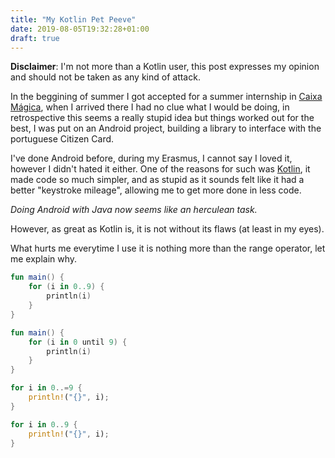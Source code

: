 ```yaml
---
title: "My Kotlin Pet Peeve"
date: 2019-08-05T19:32:28+01:00
draft: true
---
```


**Disclaimer**: I'm not more than a Kotlin user, this post expresses my opinion and should not be taken as any kind of attack.

In the beggining of summer I got accepted for a summer internship in [Caixa Mágica](https://www.caixamagica.pt/en),
when I arrived there I had no clue what I would be doing,
in retrospective this seems a really stupid idea but things worked out for the best,
I was put on an Android project,
building a library to interface with the portuguese Citizen Card. 

I've done Android before, during my Erasmus, I cannot say I loved it, 
however I didn't hated it either.
One of the reasons for such was [Kotlin](https://kotlinlang.org/), 
it made code so much simpler, 
and as stupid as it sounds felt like it had a better "keystroke mileage", 
allowing me to get more done in less code.

*Doing Android with Java now seems like an herculean task.*

However, as great as Kotlin is, it is not without its flaws (at least in my eyes).

What hurts me everytime I use it is nothing more than the range operator, let me explain why.

```kotlin
fun main() {
    for (i in 0..9) {
        println(i)
    }
}
```

```kotlin
fun main() {
    for (i in 0 until 9) {
        println(i)
    }
}
```

```rust
for i in 0..=9 {
    println!("{}", i);
}
```

```rust
for i in 0..9 {
    println!("{}", i);
}
```